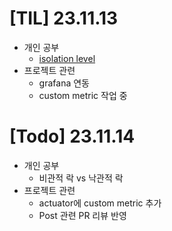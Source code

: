 # [TIL] 23.11.13
* 개인 공부
  * [isolation level](../database_study/isolation_level.md)
* 프로젝트 관련 
  * grafana 연동
  * custom metric 작업 중

# [Todo] 23.11.14
* 개인 공부
  * 비관적 락 vs 낙관적 락
* 프로젝트 관련
  * actuator에 custom metric 추가
  * Post 관련 PR 리뷰 반영

  


 